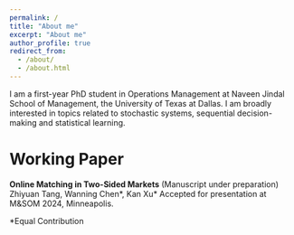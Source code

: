 ```yaml
---
permalink: /
title: "About me"
excerpt: "About me"
author_profile: true
redirect_from: 
  - /about/
  - /about.html
---
```


I am a first-year PhD student in Operations Management at Naveen Jindal School of Management, the University of Texas at Dallas. I am broadly interested in topics related to stochastic systems, sequential decision-making and statistical learning.   



Working Paper
======
**Online Matching in Two-Sided Markets** (Manuscript under preparation)
Zhiyuan Tang, Wanning Chen*, Kan Xu*
Accepted for presentation at M&SOM 2024, Minneapolis.

*Equal Contribution



